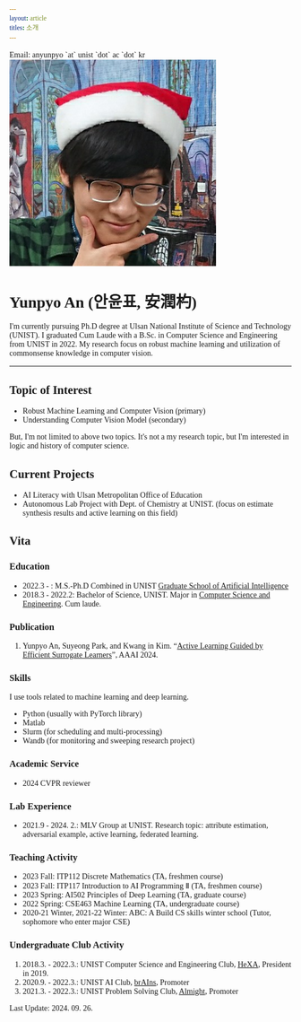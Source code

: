```yaml
---
layout: article
titles: 소개
---
```


<span style="font-family: 'Sanchez'!important;">
Email: anyunpyo `at` unist `dot` ac `dot` kr
</span>

<!--![Profile](/assets/images/YunpyoAn_profile.jpg){: width="80%" height="80%"}-->
<div class="item">
  <div class="item__image">
    <img class="image" src="/assets/images/YunpyoAn_profile.jpg"/>
  </div>
  <div class="item__content">
  <div class="item__header">

  <h1>
  <span style="font-family: 'Sanchez'!important;">Yunpyo An (안윤표, 安潤杓)</span>
  </h1>

  </div>
  <div class="item__description">

  <p>
  I'm currently pursuing Ph.D degree at Ulsan National Institute of Science and Technology (UNIST). I graduated Cum Laude with a B.Sc. in Computer Science and Engineering from UNIST in 2022. My research focus on robust machine learning and utilization of commonsense knowledge in computer vision.
  </p>

  </div>
  </div>

</div>

---

## Topic of Interest

- Robust Machine Learning and Computer Vision (primary)
- Understanding Computer Vision Model (secondary)

But, I'm not limited to above two topics. It's not a my research topic, but I'm interested in logic and history of computer science.

## Current Projects

- AI Literacy with Ulsan Metropolitan Office of Education
- Autonomous Lab Project with Dept. of Chemistry at UNIST. (focus on estimate synthesis results and active learning on this field)

## Vita

### Education

- 2022.3 - : M.S.-Ph.D Combined in UNIST [Graduate School of Artificial Intelligence](https://aigs.unist.ac.kr/web/index.php) 
- 2018.3 - 2022.2: Bachelor of Science, UNIST. Major in [Computer Science and Engineering](https://cse.unist.ac.kr). Cum laude.

### Publication

1. Yunpyo An, Suyeong Park, and Kwang in Kim. “[Active Learning Guided by Efficient Surrogate Learners](https://arxiv.org/abs/2301.02761)”, AAAI 2024.

### Skills

I use tools related to machine learning and deep learning.
- Python (usually with PyTorch library)
- Matlab 
- Slurm (for scheduling and multi-processing)
- Wandb (for monitoring and sweeping research project)

### Academic Service

- 2024 CVPR reviewer

### Lab Experience

- 2021.9 - 2024. 2.: MLV Group at UNIST. Research topic: attribute estimation, adversarial example, active learning, federated learning.

### Teaching Activity

- 2023 Fall: ITP112 Discrete Mathematics (TA, freshmen course)
- 2023 Fall: ITP117 Introduction to AI Programming Ⅱ (TA, freshmen course)
- 2023 Spring: AI502 Principles of Deep Learning (TA, graduate course)
- 2022 Spring: CSE463 Machine Learning (TA, undergraduate course)
- 2020-21 Winter, 2021-22 Winter: ABC: A Build CS skills winter school (Tutor, sophomore who enter major CSE)

### Undergraduate Club Activity

1. 2018.3. - 2022.3.: UNIST Computer Science and Engineering Club, [HeXA](http://www.hexa.pro), President in 2019.
2. 2020.9. - 2022.3.: UNIST AI Club, [brAIns](https://unist-brains.github.io), Promoter
3. 2021.3. - 2022.3.: UNIST Problem Solving Club, [Almight](https://unist-almight.github.io), Promoter

Last Update: 2024. 09. 26.

<style>
h1, h2, h3 {
  font-family: 'Sanchez'!important;
}

span {
  font-family: 'Sanchez'!important;
}

p, ul, ol {
  font-family: 'Sanchez'!important;
}
</style>